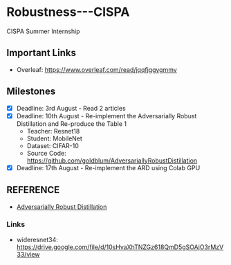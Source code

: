 # Robustness---CISPA
CISPA Summer Internship

## Important Links
- Overleaf: https://www.overleaf.com/read/jqqfjggygmmv

## Milestones 
- [x] Deadline: 3rd August - Read 2 articles
- [x] Deadline: 10th August - Re-implement the Adversarially Robust Distillation and Re-produce the Table 1
  - Teacher: Resnet18
  - Student: MobileNet
  - Dataset: CIFAR-10
  - Source Code: https://github.com/goldblum/AdversariallyRobustDistillation
- [x] Deadline: 17th August - Re-implement the ARD using Colab GPU

## REFERENCE
- [Adversarially Robust Distillation](https://arxiv.org/abs/1905.09747)

### Links
- wideresnet34:
https://drive.google.com/file/d/10sHvaXhTNZGz618QmD5gSOAjO3rMzV33/view
